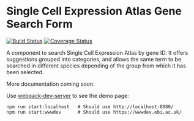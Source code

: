 # Single Cell Expression Atlas Gene Search Form

[![Build Status](https://travis-ci.org/ebi-gene-expression-group/scxa-gene-search-form.svg?branch=master)](https://travis-ci.org/ebi-gene-expression-group/scxa-gene-search-form) [![Coverage Status](https://coveralls.io/repos/github/ebi-gene-expression-group/scxa-gene-search-form/badge.svg?branch=master)](https://coveralls.io/github/ebi-gene-expression-group/scxa-gene-search-form?branch=master)

A component to search Single Cell Expression Atlas by gene ID. It offers suggestions grouped into categories, and
allows the same term to be searched in different species depending of the group from which it has been selected.

More documentation coming soon.

Use [webpack-dev-server](https://github.com/webpack/webpack-dev-server) to see the demo page:
```
npm run start:localhost   # Should use http://localhost:8080/
npm run start:wwwdev      # Should use https://wwwdev.ebi.ac.uk/

```